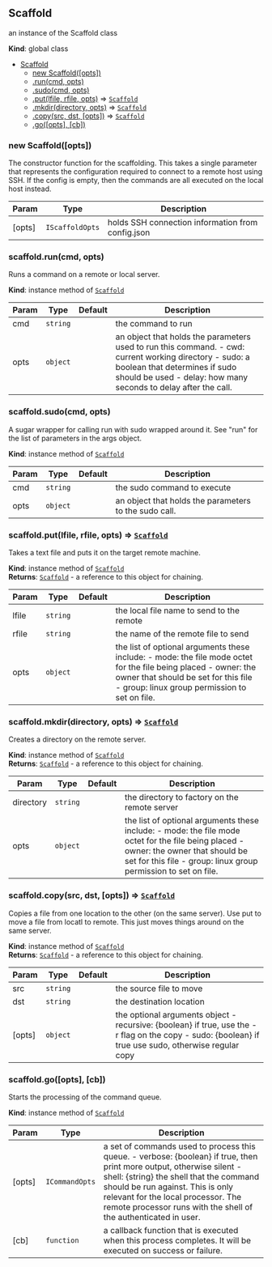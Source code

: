 <a name="Scaffold"></a>

## Scaffold
an instance of the Scaffold class

**Kind**: global class  

* [Scaffold](#Scaffold)
    * [new Scaffold([opts])](#new_Scaffold_new)
    * [.run(cmd, opts)](#Scaffold+run)
    * [.sudo(cmd, opts)](#Scaffold+sudo)
    * [.put(lfile, rfile, opts)](#Scaffold+put) ⇒ [<code>Scaffold</code>](#Scaffold)
    * [.mkdir(directory, opts)](#Scaffold+mkdir) ⇒ [<code>Scaffold</code>](#Scaffold)
    * [.copy(src, dst, [opts])](#Scaffold+copy) ⇒ [<code>Scaffold</code>](#Scaffold)
    * [.go([opts], [cb])](#Scaffold+go)

<a name="new_Scaffold_new"></a>

### new Scaffold([opts])
The constructor function for the scaffolding.  This takes a single parameter
that represents the configuration required to connect to a remote host using
SSH.  If the config is empty, then the commands are all executed on the
local host instead.


| Param | Type | Description |
| --- | --- | --- |
| [opts] | <code>IScaffoldOpts</code> | holds SSH connection information from config.json |

<a name="Scaffold+run"></a>

### scaffold.run(cmd, opts)
Runs a command on a remote or local server.

**Kind**: instance method of [<code>Scaffold</code>](#Scaffold)  

| Param | Type | Default | Description |
| --- | --- | --- | --- |
| cmd | <code>string</code> |  | the command to run |
| opts | <code>object</code> | <code></code> | an object that holds the parameters used to run this command.   - cwd: current working directory   - sudo: a boolean that determines if sudo should be used   - delay: how many seconds to delay after the call. |

<a name="Scaffold+sudo"></a>

### scaffold.sudo(cmd, opts)
A sugar wrapper for calling run with sudo wrapped around it.  See "run" for
the list of parameters in the args object.

**Kind**: instance method of [<code>Scaffold</code>](#Scaffold)  

| Param | Type | Default | Description |
| --- | --- | --- | --- |
| cmd | <code>string</code> |  | the sudo command to execute |
| opts | <code>object</code> | <code></code> | an object that holds the parameters to the sudo call. |

<a name="Scaffold+put"></a>

### scaffold.put(lfile, rfile, opts) ⇒ [<code>Scaffold</code>](#Scaffold)
Takes a text file and puts it on the target remote machine.

**Kind**: instance method of [<code>Scaffold</code>](#Scaffold)  
**Returns**: [<code>Scaffold</code>](#Scaffold) - a reference to this object for chaining.  

| Param | Type | Default | Description |
| --- | --- | --- | --- |
| lfile | <code>string</code> |  | the local file name to send to the remote |
| rfile | <code>string</code> |  | the name of the remote file to send |
| opts | <code>object</code> | <code></code> | the list of optional arguments  these include:   - mode: the file mode octet for the file being placed   - owner: the owner that should be set for this file   - group: linux group permission to set on file. |

<a name="Scaffold+mkdir"></a>

### scaffold.mkdir(directory, opts) ⇒ [<code>Scaffold</code>](#Scaffold)
Creates a directory on the remote server.

**Kind**: instance method of [<code>Scaffold</code>](#Scaffold)  
**Returns**: [<code>Scaffold</code>](#Scaffold) - a reference to this object for chaining.  

| Param | Type | Default | Description |
| --- | --- | --- | --- |
| directory | <code>string</code> |  | the directory to factory on the remote server |
| opts | <code>object</code> | <code></code> | the list of optional arguments  these include:   - mode: the file mode octet for the file being placed   - owner: the owner that should be set for this file   - group: linux group permission to set on file. |

<a name="Scaffold+copy"></a>

### scaffold.copy(src, dst, [opts]) ⇒ [<code>Scaffold</code>](#Scaffold)
Copies a file from one location to the other (on the same server).  Use put
to move a file from locatl to remote.  This just moves things around on the
same server.

**Kind**: instance method of [<code>Scaffold</code>](#Scaffold)  
**Returns**: [<code>Scaffold</code>](#Scaffold) - a reference to this object for chaining.  

| Param | Type | Default | Description |
| --- | --- | --- | --- |
| src | <code>string</code> |  | the source file to move |
| dst | <code>string</code> |  | the destination location |
| [opts] | <code>object</code> | <code></code> | the optional arguments object   - recursive: {boolean} if true, use the -r flag on the copy   - sudo: {boolean} if true use sudo, otherwise regular copy |

<a name="Scaffold+go"></a>

### scaffold.go([opts], [cb])
Starts the processing of the command queue.

**Kind**: instance method of [<code>Scaffold</code>](#Scaffold)  

| Param | Type | Description |
| --- | --- | --- |
| [opts] | <code>ICommandOpts</code> | a set of commands used to process this queue.     - verbose: {boolean} if true, then print more output, otherwise silent     - shell: {string} the shell that the command should be run against.  This       is only relevant for the local processor.   The remote processor runs       with the shell of the authenticated in user. |
| [cb] | <code>function</code> | a callback function that is executed when this process completes.  It will be executed on success or failure. |

